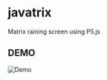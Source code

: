 # javatrix
Matrix raining screen using P5.js

## DEMO
![Demo](http://www.noelshack.com/2017-09-1488210854-javatrix.png)
